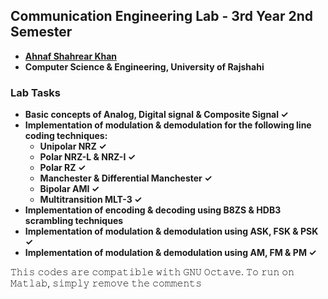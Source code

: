 ## Communication Engineering Lab - 3rd Year 2nd Semester
- **[Ahnaf Shahrear Khan](https://github.com/ahnafshahrear)**
- **Computer Science & Engineering, University of Rajshahi**

### Lab Tasks
- **Basic concepts of Analog, Digital signal & Composite Signal ✓**
- **Implementation of modulation & demodulation for the following line coding techniques:** 
	- **Unipolar NRZ ✓**
	- **Polar NRZ-L & NRZ-I ✓**
	- **Polar RZ ✓**
	- **Manchester & Differential Manchester ✓**
	- **Bipolar AMI ✓**
	- **Multitransition MLT-3 ✓**
- **Implementation of encoding & decoding using B8ZS & HDB3 scrambling techniques**
- **Implementation of modulation & demodulation using ASK, FSK & PSK ✓**
- **Implementation of modulation & demodulation using AM, FM & PM ✓**

𝚃𝚑𝚒𝚜 𝚌𝚘𝚍𝚎𝚜 𝚊𝚛𝚎 𝚌𝚘𝚖𝚙𝚊𝚝𝚒𝚋𝚕𝚎 𝚠𝚒𝚝𝚑 𝙶𝙽𝚄 𝙾𝚌𝚝𝚊𝚟𝚎. 𝚃𝚘 𝚛𝚞𝚗 𝚘𝚗 𝙼𝚊𝚝𝚕𝚊𝚋, 𝚜𝚒𝚖𝚙𝚕𝚢 𝚛𝚎𝚖𝚘𝚟𝚎 𝚝𝚑𝚎 𝚌𝚘𝚖𝚖𝚎𝚗𝚝𝚜